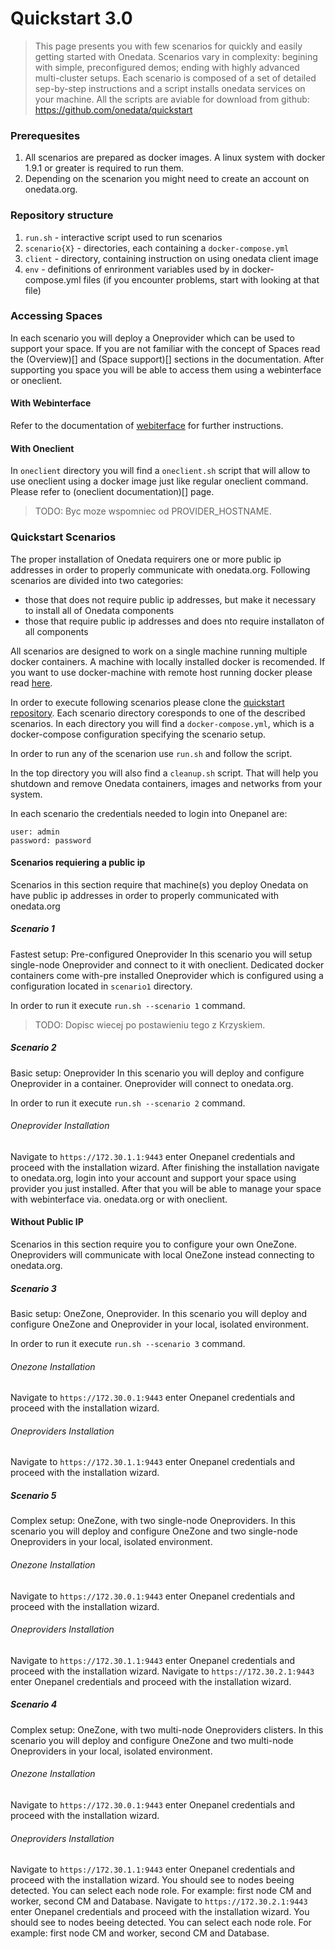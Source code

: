 # Quickstart 3.0

> This page presents you with few scenarios for quickly and easily getting started with Onedata. Scenarios vary in complexity: begining with simple, preconfigured demos; ending with highly advanced multi-cluster setups. Each scenario is composed of a set of detailed sep-by-step instructions and a script installs onedata services on your machine. All the scripts are aviable for download from github: https://github.com/onedata/quickstart

### Prerequesites
1. All scenarios are prepared as docker images. A linux system with docker 1.9.1 or greater is required to run them.
2. Depending on the scenarion you might need to create an account on onedata.org.

### Repository structure

1. `run.sh` - interactive script used to run scenarios
2. `scenario{X}` - directories, each containing a `docker-compose.yml`
3. `client` - directory, containing instruction on using onedata client image
1. `env` - definitions of enrironment variables used by in docker-compose.yml files (if you encounter problems, start with looking at that file)


### Accessing Spaces
In each scenario you will deploy a Oneprovider which can be used to support your space. If you are not familiar with the concept of Spaces read the (Overview)[] and (Space support)[] sections in the documentation. After supporting you space you will be able to access them using a webinterface or oneclient.

#### With Webinterface
Refer to the documentation of [webiterface]() for further instructions.

#### With Oneclient
In `oneclient` directory you will find a `oneclient.sh` script that will allow to use oneclient using a docker image just like regular oneclient command. Please refer to (oneclient documentation)[] page.

>TODO: Byc moze wspomniec od PROVIDER_HOSTNAME.

### Quickstart Scenarios

The proper installation of Onedata requirers one or more public ip addresses in order to properly communicate with onedata.org. Following scenarios are divided into two categories:
- those that does not require public ip addresses, but make it necessary to install all of Onedata components
- those that require public ip addresses and does nto require installaton of all components

All scenarios are designed to work on a single machine running multiple docker containers. A machine with locally installed docker is recomended. If you want to use docker-machine with remote host running docker please read [here](here).

In order to execute following scenarios please clone the [quickstart repository](https://github.com/onedata/quickstart). Each scenario directory coresponds to one of the described scenarios. In each directory you will find a `docker-compose.yml`, which is a docker-compose configuration specifying the scenario setup.

In order to run any of the scenarion use `run.sh` and follow the script.

In the top directory you will also find a `cleanup.sh` script. That will help you shutdown and remove Onedata containers, images and networks from your system.

In each scenario the credentials needed to login into Onepanel are:
```
user: admin
password: password
```

#### Scenarios requiering a public ip
Scenarios in this section require that machine(s) you deploy Onedata on have public ip addresses in order to properly communicated with onedata.org

##### Scenario 1
Fastest setup: Pre-configured Oneprovider
In this scenario you will setup single-node Oneprovider and connect to it with oneclient.
Dedicated docker containers come with-pre installed Oneprovider which is configured using a configuration located in `scenario1` directory.

In order to run it execute `run.sh --scenario 1` command.

>TODO: Dopisc wiecej po postawieniu tego z Krzyskiem.

##### Scenario 2
Basic setup: Oneprovider
In this scenario you will deploy and configure Oneprovider in a container. Oneprovider will connect to onedata.org.

In order to run it execute `run.sh --scenario 2` command.

###### Oneprovider Installation
Navigate to `https://172.30.1.1:9443` enter Onepanel credentials and proceed with the installation wizard.
After finishing the installation navigate to onedata.org, login into your account and support your space using provider you just installed. After that you will be able to manage your space with webinterface via. onedata.org or with oneclient.

#### Without Public IP
Scenarios in this section require you to configure your own OneZone. Oneproviders will communicate with local OneZone instead connecting to onedata.org.

##### Scenario 3
Basic setup: OneZone, Oneprovider.
In this scenario you will deploy and configure OneZone and Oneprovider in your local, isolated environment.

In order to run it execute `run.sh --scenario 3` command.
###### Onezone Installation
Navigate to `https://172.30.0.1:9443` enter Onepanel credentials and proceed with the installation wizard.

###### Oneproviders Installation
Navigate to `https://172.30.1.1:9443` enter Onepanel credentials and proceed with the installation wizard.

##### Scenario 5
Complex setup: OneZone, with two single-node Oneproviders.
In this scenario you will deploy and configure OneZone and two single-node Oneproviders in your local, isolated environment.

###### Onezone Installation
Navigate to `https://172.30.0.1:9443` enter Onepanel credentials and proceed with the installation wizard.

###### Oneproviders Installation
Navigate to `https://172.30.1.1:9443` enter Onepanel credentials and proceed with the installation wizard.
Navigate to `https://172.30.2.1:9443` enter Onepanel credentials and proceed with the installation wizard.


##### Scenario 4
Complex setup: OneZone, with two multi-node Oneproviders clisters.
In this scenario you will deploy and configure OneZone and two multi-node Oneproviders in your local, isolated environment.

###### Onezone Installation
Navigate to `https://172.30.0.1:9443` enter Onepanel credentials and proceed with the installation wizard.

###### Oneproviders Installation
Navigate to `https://172.30.1.1:9443` enter Onepanel credentials and proceed with the installation wizard. You should see to nodes beeing detected. You can select each node role. For example: first node CM and worker, second CM and Database.
Navigate to `https://172.30.2.1:9443` enter Onepanel credentials and proceed with the installation wizard. You should see to nodes beeing detected. You can select each node role. For example: first node CM and worker, second CM and Database.
